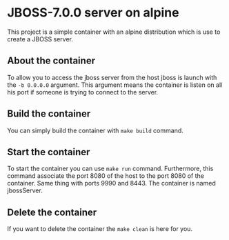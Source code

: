 # JBOSS-7.0.0 server on alpine

This project is a simple container with an alpine distribution which is use to create a JBOSS server.

## About the container

To allow you to access the jboss server from the host jboss is launch with the `-b 0.0.0.0` argument. This argument means the container is listen on all his port if someone is trying to connect to the server.

## Build the container

You can simply build the container with `make build` command.

## Start the container

To start the container you can use `make run` command. Furthermore, this command associate the port 8080 of the host to the port 8080 of the container. Same thing with ports 9990 and 8443. The container is named jbossServer.

## Delete the container

If you want to delete the container the `make clean` is here for you.